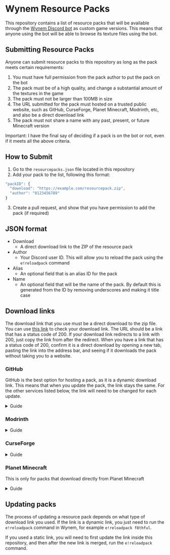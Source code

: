 # Wynem Resource Packs
This repository contains a list of resource packs that will be available through the [Wynem Discord bot](https://wynem.com/) as custom game versions. This means that anyone using the bot will be able to browse its texture files using the bot.

## Submitting Resource Packs
Anyone can submit resource packs to this repository as long as the pack meets certain requirements:
1. You must have full permission from the pack author to put the pack on the bot
2. The pack must be of a high quality, and change a substantial amount of the textures in the game
3. The pack must not be larger than 100MB in size
4. The URL submitted for the pack must hosted on a trusted public website, such as GitHub, CurseForge, Planet Minecraft, Modrinth, etc, and also be a direct download link
5. The pack must not share a name with any past, present, or future Minecraft version

Important: I have the final say of deciding if a pack is on the bot or not, even if it meets all the above criteria.

## How to Submit
1. Go to the `resourcepacks.json` file located in this repository
2. Add your pack to the list, following this format:
```js
"packID": {
  "download": "https://example.com/resourcepack.zip",
  "author": "0123456789"
}
```
3. Create a pull request, and show that you have permission to add the pack (if required)

## JSON format
- Download
  - A direct download link to the ZIP of the resource pack
- Author
  - Your Discord user ID. This will allow you to reload the pack using the `e!reloadpack` command
- Alias
  - An optional field that is an alias ID for the pack
- Name
  - An optional field that will be the name of the pack. By default this is generated from the ID by removing underscores and making it title case

## Download links
The download link that you use must be a direct download to the zip file.
You can use [this link](https://wheregoes.com/trace/20231447411/) to check your download link. The URL should be a link that has a status code of 200. If your download link redirects to a link with 200, just copy the link from after the redirect.
When you have a link that has a status code of 200, confirm it is a direct download by opening a new tab, pasting the link into the address bar, and seeing if it downloads the pack without taking you to a website.

### GitHub
GitHub is the best option for hosting a pack, as it is a dynamic download link. This means that when you update the pack, the link stays the same. For the other services listed below, the link will need to be changed for each update.

<details>
  <summary>Guide</summary>
  <br>
  <ol>
    <li>On the resource pack repository page, click the green code button, right click the <code>Download Zip</code> button, and copy the link.<br><br><img src="https://raw.githubusercontent.com/ewanhowell5195/WynemResourcePacks/main/images/github1.png"></li>
  </ol>
</details>

### Modrinth
<details>
  <summary>Guide</summary>
  <br>
  <ol>
    <li>On the resource pack page, copy the download link.<br><br><img src="https://raw.githubusercontent.com/ewanhowell5195/WynemResourcePacks/main/images/modrinth1.png"></li>
  </ol>
</details>

### CurseForge
<details>
  <summary>Guide</summary>
  <br>
  <ol>
    <li>To get direct download links on CurseForge, start by right clicking the download button for the file and copying its link.<br><br><img src="https://raw.githubusercontent.com/ewanhowell5195/WynemResourcePacks/main/images/curseforge1.png"></li>
    <li>Next, go to a new tab, then open the developer tools there. You can press <code>F12</code> or <code>CTRL+SHIFT+I</code> to do this.</li>
    <li>In the developer tools, switch to the network tab.<br><br><img src="https://raw.githubusercontent.com/ewanhowell5195/WynemResourcePacks/main/images/curseforge2.png"></li>
    <li>Paste the copied URL into the address bar and hit enter, you should see some new entries appear in the network tab.</li>
    <li>Select the one that looks like the pack, and you should see the direct download link appear.<br><br><img src="https://raw.githubusercontent.com/ewanhowell5195/WynemResourcePacks/main/images/curseforge3.png"></li>
  </ol>
</details>

### Planet Minecraft
This is only for packs that download directly from Planet Minecraft

<details>
  <summary>Guide</summary>
  <br>
  <ol>
    <li>On the resource pack page, open the developer tools. You can press <code>F12</code> or <code>CTRL+SHIFT+I</code> to do this.</li>
    <li>Select the inspect tool, then select the download button using it.<br><br><img src="https://raw.githubusercontent.com/ewanhowell5195/WynemResourcePacks/main/images/planetminecraft1.png"><br><br><img src="https://raw.githubusercontent.com/ewanhowell5195/WynemResourcePacks/main/images/planetminecraft2.png"></li>
    <li>You will be switched to the elements tab. In here, you should have selected, or have nearby, an <code>&lt;a&gt;</code> element with a <code>branded-download</code> class.</li>
    <li>On this element, double click on the <code>target="blank"</code> remove it.<br><br><img src="https://raw.githubusercontent.com/ewanhowell5195/WynemResourcePacks/main/images/planetminecraft3.png"><br><br><img src="https://raw.githubusercontent.com/ewanhowell5195/WynemResourcePacks/main/images/planetminecraft4.png"></li>
    <li>Next, switch to the network tab and clear it.<br><br><img src="https://raw.githubusercontent.com/ewanhowell5195/WynemResourcePacks/main/images/planetminecraft5.png"></li>
    <li>Click the download button to download the pack. You should see some new entries appear in the network tab.</li>
    <li>Select the one that looks like the pack, and you should see the direct download link appear.<br><br><img src="https://raw.githubusercontent.com/ewanhowell5195/WynemResourcePacks/main/images/planetminecraft6.png"></li>
  </ol>
</details>

## Updating packs
The process of updating a resource pack depends on what type of download link you used. If the link is a dynamic link, you just need to run the `e!reloadpack` command in Wynem, for example `e!reloadpack f8thful`.

If you used a static link, you will need to first update the link inside this repository, and then after the new link is merged, run the `e!reloadpack` command.
